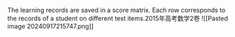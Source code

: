 The learning records are saved in a score matrix. Each row corresponds to the records of a student on different test items.2015年高考数学2卷
![[Pasted image 20240917215747.png]]